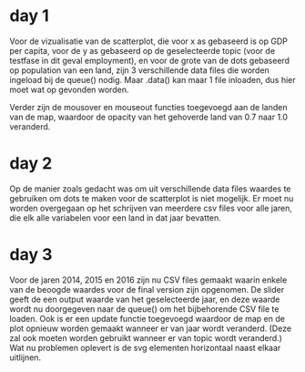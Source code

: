 # day 1

Voor de vizualisatie van de scatterplot, die voor x as gebaseerd is op GDP per capita, voor de y as gebaseerd op de geselecteerde topic (voor de testfase in dit geval employment), en voor de grote van de dots gebaseerd op population van een land, zijn 3 verschillende data files die worden ingeload bij de queue() nodig. Maar .data() kan maar 1 file inloaden, dus hier moet wat op gevonden worden.

Verder zijn de mousover en mouseout functies toegevoegd aan de landen van de map, waardoor de opacity van het gehoverde land van 0.7 naar 1.0 veranderd. 

# day 2

Op de manier zoals gedacht was om uit verschillende data files waardes te gebruiken om dots te maken voor de scatterplot is niet mogelijk. Er moet nu worden overgegaan op het schrijven van meerdere csv files voor alle jaren, die elk alle variabelen voor een land in dat jaar bevatten.

# day 3

Voor de jaren 2014, 2015 en 2016 zijn nu CSV files gemaakt waarin enkele van de beoogde waardes voor de final version zijn opgenomen. De slider geeft de een output waarde van het geselecteerde jaar, en deze waarde wordt nu doorgegeven naar de queue() om het bijbehorende CSV file te loaden. Ook is er een update functie toegevoegd waardoor de map en de plot opnieuw worden gemaakt wanneer er van jaar wordt veranderd. (Deze zal ook moeten worden gebruikt wanneer er van topic wordt veranderd.) Wat nu problemen oplevert is de svg elementen horizontaal naast elkaar uitlijnen.  